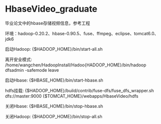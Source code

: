 # HbaseVideo_graduate
毕业论文中的hbase存储视频信息，参考工程


环境：hadoop-0.20.2、hbase-0.90.5、fuse、ffmpeg、eclipse、tomcat6.0、jdk6


启动Hadoop:
{$HADOOP_HOME}/bin/start-all.sh


离开安全模式:
/home/wangchen/HadoopInstall/Hadoo{HADOOP_HOME}/bin/hadoop dfsadmin -safemode leave


启动Hbase:
{$HBASE_HOME}/bin/start-hbase.sh


hdfs挂载:  {$HADOOP_HOME}/build/contrib/fuse-dfs/fuse_dfs_wrapper.sh dfs://master:9000 {$TOMCAT_HOME}/webapps/HbaseVideo/hdfs


关闭Hbase:
{$HBASE_HOME}/bin/stop-hbase.sh



关闭Hadoop:
{$HADOOP_HOME}/bin/stop-all.sh